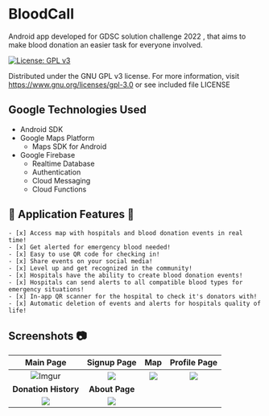 # BloodCall
Android app developed for GDSC solution challenge 2022 , that aims to make blood donation an easier task for everyone involved.


[![License: GPL v3](https://img.shields.io/badge/License-GPLv3-blue.svg)](https://www.gnu.org/licenses/gpl-3.0)

Distributed under the GNU GPL v3 license.
For more information, visit https://www.gnu.org/licenses/gpl-3.0 or see included file LICENSE

## Google Technologies Used
- Android SDK
- Google Maps Platform
    - Maps SDK for Android
- Google Firebase
    - Realtime Database
    - Authentication
    - Cloud Messaging
    - Cloud Functions

## :cherry_blossom: Application Features :cherry_blossom:
    - [x] Access map with hospitals and blood donation events in real time!
    - [x] Get alerted for emergency blood needed!
    - [x] Easy to use QR code for checking in!
    - [x] Share events on your social media!
    - [x] Level up and get recognized in the community!
    - [x] Hospitals have the ability to create blood donation events!
    - [x] Hospitals can send alerts to all compatible blood types for emergency situations!
    - [x] In-app QR scanner for the hospital to check it's donators with!
    - [x] Automatic deletion of events and alerts for hospitals quality of life!
  
## Screenshots 📷
|           **Main Page**            |            **Signup Page**            |               **Map**                |           **Profile Page**           |
|:------------------------------------:|:------------------------------------:|:------------------------------------:|:------------------------------------:|
| ![Imgur](https://imgur.com/SCI9QFs) |![](https://imgur.com/ttx2G4K)|![](https://imgur.com/bH5uSZe)| ![](https://imgur.com/U8GY0ce)|
|            **Donation History**             |            **About Page**            |
| ![](https://imgur.com/vpv3QRN)| ![](https://imgur.com/SqWaNgv)|
